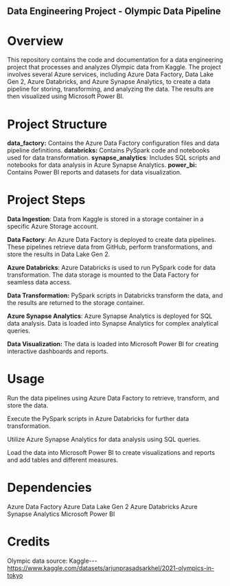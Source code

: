 ## **Data Engineering Project - Olympic Data Pipeline**
# **Overview**
This repository contains the code and documentation for a data engineering project that processes and analyzes Olympic data from Kaggle. The project involves several Azure services, including Azure Data Factory, Data Lake Gen 2, Azure Databricks, and Azure Synapse Analytics, to create a data pipeline for storing, transforming, and analyzing the data. The results are then visualized using Microsoft Power BI.

# **Project Structure**
**data_factory:** Contains the Azure Data Factory configuration files and data pipeline definitions.
**databricks:** Contains PySpark code and notebooks used for data transformation.
**synapse_analytics**: Includes SQL scripts and notebooks for data analysis in Azure Synapse Analytics.
**power_bi:** Contains Power BI reports and datasets for data visualization.

# Project Steps
**Data Ingestion**: Data from Kaggle is stored in a storage container in a specific Azure Storage account.

**Data Factory**: An Azure Data Factory is deployed to create data pipelines. These pipelines retrieve data from GitHub, perform transformations, and store the results in Data Lake Gen 2.

**Azure Databricks**: Azure Databricks is used to run PySpark code for data transformation. The data storage is mounted to the Data Factory for seamless data access.

**Data Transformation:** PySpark scripts in Databricks transform the data, and the results are returned to the storage container.

**Azure Synapse Analytics**: Azure Synapse Analytics is deployed for SQL data analysis. Data is loaded into Synapse Analytics for complex analytical queries.

**Data Visualization:** The data is loaded into Microsoft Power BI for creating interactive dashboards and reports.

# Usage

Run the data pipelines using Azure Data Factory to retrieve, transform, and store the data.

Execute the PySpark scripts in Azure Databricks for further data transformation.

Utilize Azure Synapse Analytics for data analysis using SQL queries.

Load the data into Microsoft Power BI to create visualizations and reports and add tables and different measures.

# Dependencies
Azure Data Factory
Azure Data Lake Gen 2
Azure Databricks
Azure Synapse Analytics
Microsoft Power BI

# Credits
Olympic data source: Kaggle--- https://www.kaggle.com/datasets/arjunprasadsarkhel/2021-olympics-in-tokyo

